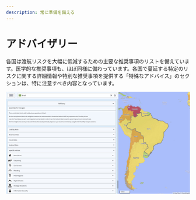 ```yaml
---
description: 常に準備を備える
---
```


# アドバイザリー

各国は渡航リスクを大幅に低減するための主要な推奨事項のリストを備えています。医学的な推奨事項も、ほぼ同様に備わっています。各国で蔓延する特定のリスクに関する詳細情報や特別な推奨事項を提供する「特殊なアドバイス」のセクションは、特に注意すべき内容となっています。

![&#x30A2;&#x30C9;&#x30D0;&#x30A4;&#x30B6;&#x30EA;&#x30FC;&#x306E;&#x8868;&#x793A;](../.gitbook/assets/p44-img02_axa.jpg)

